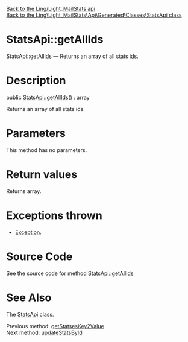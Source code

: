 [Back to the Ling/Light_MailStats api](https://github.com/lingtalfi/Light_MailStats/blob/master/doc/api/Ling/Light_MailStats.md)<br>
[Back to the Ling\Light_MailStats\Api\Generated\Classes\StatsApi class](https://github.com/lingtalfi/Light_MailStats/blob/master/doc/api/Ling/Light_MailStats/Api/Generated/Classes/StatsApi.md)


StatsApi::getAllIds
================



StatsApi::getAllIds — Returns an array of all stats ids.




Description
================


public [StatsApi::getAllIds](https://github.com/lingtalfi/Light_MailStats/blob/master/doc/api/Ling/Light_MailStats/Api/Generated/Classes/StatsApi/getAllIds.md)() : array




Returns an array of all stats ids.




Parameters
================

This method has no parameters.


Return values
================

Returns array.


Exceptions thrown
================

- [Exception](http://php.net/manual/en/class.exception.php).&nbsp;







Source Code
===========
See the source code for method [StatsApi::getAllIds](https://github.com/lingtalfi/Light_MailStats/blob/master/Api/Generated/Classes/StatsApi.php#L246-L249)


See Also
================

The [StatsApi](https://github.com/lingtalfi/Light_MailStats/blob/master/doc/api/Ling/Light_MailStats/Api/Generated/Classes/StatsApi.md) class.

Previous method: [getStatsesKey2Value](https://github.com/lingtalfi/Light_MailStats/blob/master/doc/api/Ling/Light_MailStats/Api/Generated/Classes/StatsApi/getStatsesKey2Value.md)<br>Next method: [updateStatsById](https://github.com/lingtalfi/Light_MailStats/blob/master/doc/api/Ling/Light_MailStats/Api/Generated/Classes/StatsApi/updateStatsById.md)<br>

